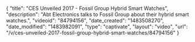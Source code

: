 {
    "title": "CES Unveiled 2017 - Fossil Group Hybrid Smart Watches",
    "description": "Abt Electronics talks to Fossil Group about their hybrid smart watches.",
    "videoid": "84794156",
    "date_created": "1483508270",
    "date_modified": "1483982091",
    "type": "captivate",
    "layout": "video",
    "url": "\/v\/ces-unveiled-2017-fossil-group-hybrid-smart-watches\/84794156"
}